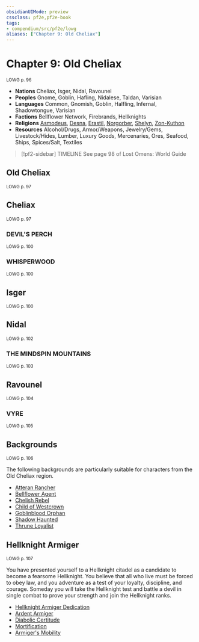```yaml
---
obsidianUIMode: preview
cssclass: pf2e,pf2e-book
tags:
- compendium/src/pf2e/lowg
aliases: ["Chapter 9: Old Cheliax"]
---
```

# Chapter 9: Old Cheliax
<sup>LOWG p. 96</sup>

- **Nations** Cheliax, Isger, Nidal, Ravounel
- **Peoples** Gnome, Goblin, Hafling, Nidalese, Taldan, Varisian
- **Languages** Common, Gnomish, Goblin, Halfling, Infernal, Shadowtongue, Varisian
- **Factions** Bellflower Network, Firebrands, Hellknights
- **Religions** [Asmodeus](/compendium/setting/deities/asmodeus.md), [Desna](/compendium/setting/deities/desna.md), [Erastil](/compendium/setting/deities/erastil.md), [Norgorber](/compendium/setting/deities/norgorber.md), [Shelyn](/compendium/setting/deities/shelyn.md), [Zon-Kuthon](/compendium/setting/deities/zon-kuthon.md)
- **Resources** Alcohol/Drugs, Armor/Weapons, Jewelry/Gems, Livestock/Hides, Lumber, Luxury Goods, Mercenaries, Ores, Seafood, Ships, Spices/Salt, Textiles

> [!pf2-sidebar] TIMELINE
> See page 98 of Lost Omens: World Guide

## Old Cheliax
<sup>LOWG p. 97</sup>

## Cheliax
<sup>LOWG p. 97</sup>

### DEVIL'S PERCH
<sup>LOWG p. 100</sup>

### WHISPERWOOD
<sup>LOWG p. 100</sup>

## Isger
<sup>LOWG p. 100</sup>

## Nidal
<sup>LOWG p. 102</sup>

### THE MINDSPIN MOUNTAINS
<sup>LOWG p. 103</sup>

## Ravounel
<sup>LOWG p. 104</sup>

### VYRE
<sup>LOWG p. 105</sup>

## Backgrounds
<sup>LOWG p. 106</sup>

The following backgrounds are particularly suitable for characters from the Old Cheliax region.

- [Atteran Rancher](../../TTRPGShare_Community_Vaults/Pathfinder_2E/character/backgrounds/atteran-rancher-lowg.md)
- [Bellflower Agent](../../TTRPGShare_Community_Vaults/Pathfinder_2E/character/backgrounds/bellflower-agent-lowg.md)
- [Chelish Rebel](../../TTRPGShare_Community_Vaults/Pathfinder_2E/character/backgrounds/chelish-rebel-lowg.md)
- [Child of Westcrown](../../TTRPGShare_Community_Vaults/Pathfinder_2E/character/backgrounds/child-of-westcrown-lowg.md)
- [Goblinblood Orphan](../../TTRPGShare_Community_Vaults/Pathfinder_2E/character/backgrounds/goblinblood-orphan-lowg.md)
- [Shadow Haunted](../../TTRPGShare_Community_Vaults/Pathfinder_2E/character/backgrounds/shadow-haunted-lowg.md)
- [Thrune Loyalist](../../TTRPGShare_Community_Vaults/Pathfinder_2E/character/backgrounds/thrune-loyalist-lowg.md)

## Hellknight Armiger
<sup>LOWG p. 107</sup>

You have presented yourself to a Hellknight citadel as a candidate to become a fearsome Hellknight. You believe that all who live must be forced to obey law, and you adventure as a test of your loyalty, discipline, and courage. Someday you will take the Hellknight test and battle a devil in single combat to prove your strength and join the Hellknight ranks.

- [Hellknight Armiger Dedication](/compendium/feats/hellknight-armiger-dedication-lowg.md)
- [Ardent Armiger](/compendium/feats/ardent-armiger-lowg.md)
- [Diabolic Certitude](/compendium/feats/diabolic-certitude-lowg.md)
- [Mortification](/compendium/feats/mortification-lowg.md)
- [Armiger's Mobility](/compendium/feats/armigers-mobility-lowg.md)